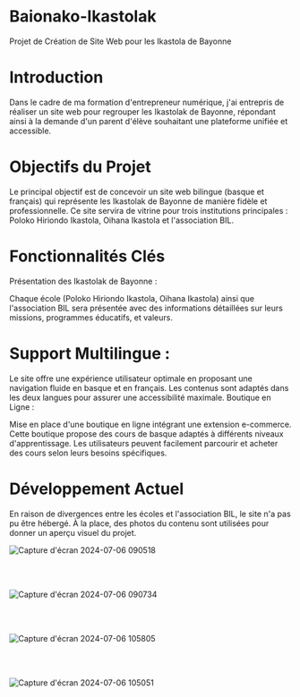 # Baionako-Ikastolak
Projet de Création de Site Web pour les Ikastola de Bayonne

# Introduction
Dans le cadre de ma formation d'entrepreneur numérique, j'ai entrepris de réaliser un site web pour regrouper les Ikastolak de Bayonne, répondant ainsi à la demande d'un parent d'élève souhaitant une plateforme unifiée et accessible.

# Objectifs du Projet
Le principal objectif est de concevoir un site web bilingue (basque et français) qui représente les Ikastolak de Bayonne de manière fidèle et professionnelle. Ce site servira de vitrine pour trois institutions principales : Poloko Hiriondo Ikastola, Oihana Ikastola et l'association BIL.

# Fonctionnalités Clés

Présentation des Ikastolak de Bayonne :

Chaque école (Poloko Hiriondo Ikastola, Oihana Ikastola) ainsi que l'association BIL sera présentée avec des informations détaillées sur leurs missions, programmes éducatifs, et valeurs.

# Support Multilingue :

Le site offre une expérience utilisateur optimale en proposant une navigation fluide en basque et en français. Les contenus sont adaptés dans les deux langues pour assurer une accessibilité maximale.
Boutique en Ligne :

Mise en place d'une boutique en ligne intégrant une extension e-commerce. Cette boutique propose des cours de basque adaptés à différents niveaux d'apprentissage. Les utilisateurs peuvent facilement parcourir et acheter des cours selon leurs besoins spécifiques.

# Développement Actuel
En raison de divergences entre les écoles et l'association BIL, le site n'a pas pu être hébergé. À la place, des photos du contenu sont utilisées pour donner un aperçu visuel du projet.

![Capture d'écran 2024-07-06 090518](https://github.com/JonathanG-coder/Baionako-Ikastolak-/assets/159537523/f1a0e269-b96a-497a-937f-b0dc591d7857)

<br>
<br>

![Capture d'écran 2024-07-06 090734](https://github.com/JonathanG-coder/Baionako-Ikastolak-/assets/159537523/08c70aac-57cc-4dec-b89d-8f98c23ba685)

<br>
<br>

![Capture d'écran 2024-07-06 105805](https://github.com/JonathanG-coder/Baionako-Ikastolak-/assets/159537523/7386f7d2-31c6-4899-8448-b8b4b7b16f2c)

<br>
<br>

![Capture d'écran 2024-07-06 105051](https://github.com/JonathanG-coder/Baionako-Ikastolak-/assets/159537523/4673d6ae-6b92-4646-a23a-e81674a8c66b)




